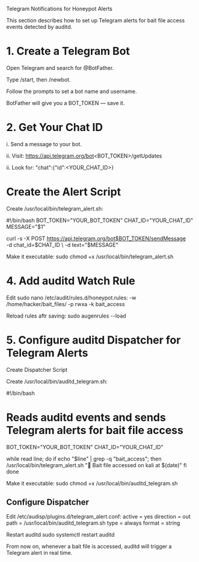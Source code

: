 
Telegram Notifications for Honeypot Alerts

This section describes how to set up Telegram alerts for bait file access events detected by auditd.


# 1. Create a Telegram Bot

Open Telegram and search for @BotFather.

Type /start, then /newbot.

Follow the prompts to set a bot name and username.

BotFather will give you a BOT_TOKEN — save it.


# 2. Get Your Chat ID

i. Send a message to your bot.

ii. Visit:
https://api.telegram.org/bot<BOT_TOKEN>/getUpdates

ii. Look for:
"chat":{"id":<YOUR_CHAT_ID>}

# Create the Alert Script

Create /usr/local/bin/telegram_alert.sh:

#!/bin/bash
BOT_TOKEN="YOUR_BOT_TOKEN"
CHAT_ID="YOUR_CHAT_ID"
MESSAGE="$1"

curl -s -X POST https://api.telegram.org/bot$BOT_TOKEN/sendMessage \
    -d chat_id=$CHAT_ID \
    -d text="$MESSAGE"

Make it executable:
sudo chmod +x /usr/local/bin/telegram_alert.sh


# 4. Add auditd Watch Rule

Edit sudo nano /etc/audit/rules.d/honeypot.rules:
-w /home/hacker/bait_files/ -p rwxa -k bait_access

Reload rules aftr saving:
sudo augenrules --load


# 5. Configure auditd Dispatcher for Telegram Alerts
Create Dispatcher Script

Create /usr/local/bin/auditd_telegram.sh:

#!/bin/bash
# Reads auditd events and sends Telegram alerts for bait file access
BOT_TOKEN="YOUR_BOT_TOKEN"
CHAT_ID="YOUR_CHAT_ID"

while read line; do
    if echo "$line" | grep -q "bait_access"; then
        /usr/local/bin/telegram_alert.sh "🚨 Bait file accessed on kali at $(date)"
    fi
done

Make it executable:
sudo chmod +x /usr/local/bin/auditd_telegram.sh


## Configure Dispatcher

Edit /etc/audisp/plugins.d/telegram_alert.conf:
active = yes
direction = out
path = /usr/local/bin/auditd_telegram.sh
type = always
format = string


Restart auditd
sudo systemctl restart auditd


From now on, whenever a bait file is accessed, auditd will trigger a Telegram alert in real time.
